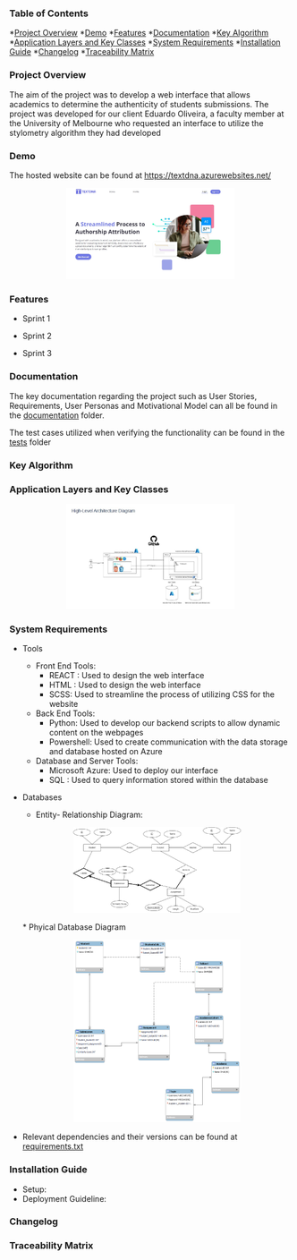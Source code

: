 ### Table of Contents 
*[Project Overview](#project-overview)
*[Demo](#demo)
*[Features](#features)
*[Documentation](#documentation)
*[Key Algorithm](#key-algorithm)
*[Application Layers and Key Classes](#application-layers-and-key-classes)
*[System Requirements](#system-requirements)
*[Installation Guide](#installation-guide)
*[Changelog](#changelog)
*[Traceability Matrix](#traceability-matrix)




### Project Overview

The aim of the project was to develop a web interface that allows academics to determine the authenticity of students submissions. The project was developed for our client Eduardo Oliveira, a faculty member at the University of Melbourne who requested an interface to utilize the stylometry algorithm they had developed 

### Demo

The hosted website can be found at https://textdna.azurewebsites.net/
<p align ="center">
    <img src="images\front-page.jpg" width="300">
</p>

### Features

* Sprint 1

* Sprint 2

* Sprint 3



### Documentation

The key documentation regarding the project such as User Stories, Requirements, User Personas and Motivational Model can all be found in the [documentation](docs) folder. 

The test cases utilized when verifying the functionality can be found in the [tests](tests) folder 

### Key Algorithm

### Application Layers and Key Classes

<p align ="center">
    <img src="docs\Architectural Diagram.jpg" width="300">
</p>

### System Requirements

* Tools
    * Front End Tools:
        * REACT : Used to design the web interface
        * HTML : Used to design the web interface
        * SCSS: Used to streamline the process of utilizing CSS for the website
    * Back End Tools:
        * Python: Used to develop our backend scripts to allow dynamic content on the webpages
        * Powershell: Used to create communication with the data storage and database hosted on Azure
    * Database and Server Tools:
        * Microsoft Azure: Used to deploy our interface
        * SQL : Used to query information stored within the database
* Databases
    * Entity- Relationship Diagram: 
    <p align ="center">
        <img src="docs\Database_Structure\Entity_Relationship_Diagram.png" width="300">
    </p>
    * Phyical Database Diagram
    <p align ="center">
        <img src="docs\Database_Structure\Physical_Database_Diagram.png" width="300">
    </p>

* Relevant dependencies and their versions can be found at [requirements.txt](requirements.txt)

### Installation Guide 

* Setup: 
* Deployment Guideline:


### Changelog 

### Traceability Matrix 